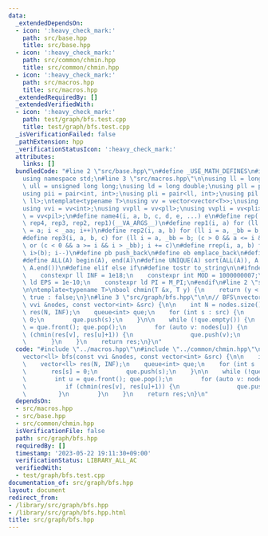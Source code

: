 ```yaml
---
data:
  _extendedDependsOn:
  - icon: ':heavy_check_mark:'
    path: src/base.hpp
    title: src/base.hpp
  - icon: ':heavy_check_mark:'
    path: src/common/chmin.hpp
    title: src/common/chmin.hpp
  - icon: ':heavy_check_mark:'
    path: src/macros.hpp
    title: src/macros.hpp
  _extendedRequiredBy: []
  _extendedVerifiedWith:
  - icon: ':heavy_check_mark:'
    path: test/graph/bfs.test.cpp
    title: test/graph/bfs.test.cpp
  _isVerificationFailed: false
  _pathExtension: hpp
  _verificationStatusIcon: ':heavy_check_mark:'
  attributes:
    links: []
  bundledCode: "#line 2 \"src/base.hpp\"\n#define _USE_MATH_DEFINES\n#include <bits/stdc++.h>\n\
    using namespace std;\n#line 3 \"src/macros.hpp\"\n\nusing ll = long long;\nusing\
    \ ull = unsigned long long;\nusing ld = long double;\nusing pll = pair<ll, ll>;\n\
    using pii = pair<int, int>;\nusing pli = pair<ll, int>;\nusing pil = pair<int,\
    \ ll>;\ntemplate<typename T>\nusing vv = vector<vector<T>>;\nusing vvl = vv<ll>;\n\
    using vvi = vv<int>;\nusing vvpll = vv<pll>;\nusing vvpli = vv<pli>;\nusing vvpil\
    \ = vv<pil>;\n#define name4(i, a, b, c, d, e, ...) e\n#define rep(...) name4(__VA_ARGS__,\
    \ rep4, rep3, rep2, rep1)(__VA_ARGS__)\n#define rep1(i, a) for (ll i = 0, _aa\
    \ = a; i < _aa; i++)\n#define rep2(i, a, b) for (ll i = a, _bb = b; i < _bb; i++)\n\
    #define rep3(i, a, b, c) for (ll i = a, _bb = b; (c > 0 && a <= i && i < _bb)\
    \ or (c < 0 && a >= i && i > _bb); i += c)\n#define rrep(i, a, b) for (ll i=(a);\
    \ i>(b); i--)\n#define pb push_back\n#define eb emplace_back\n#define mkp make_pair\n\
    #define ALL(A) begin(A), end(A)\n#define UNIQUE(A) sort(ALL(A)), A.erase(unique(ALL(A)),\
    \ A.end())\n#define elif else if\n#define tostr to_string\n\n#ifndef CONSTANTS\n\
    \    constexpr ll INF = 1e18;\n    constexpr int MOD = 1000000007;\n    constexpr\
    \ ld EPS = 1e-10;\n    constexpr ld PI = M_PI;\n#endif\n#line 2 \"src/common/chmin.hpp\"\
    \n\ntemplate<typename T>\nbool chmin(T &x, T y) {\n    return (y < x) ? x = y,\
    \ true : false;\n}\n#line 3 \"src/graph/bfs.hpp\"\n\n// BFS\nvector<ll> bfs(const\
    \ vvi &nodes, const vector<int> &src) {\n\n    int N = nodes.size();\n    vector<ll>\
    \ res(N, INF);\n    queue<int> que;\n    for (int s : src) {\n        res[s] =\
    \ 0;\n        que.push(s);\n    }\n\n    while (!que.empty()) {\n        int u\
    \ = que.front(); que.pop();\n        for (auto v: nodes[u]) {\n            if\
    \ (chmin(res[v], res[u]+1)) {\n                que.push(v);\n            }\n \
    \       }\n    }\n    return res;\n}\n"
  code: "#include \"../macros.hpp\"\n#include \"../common/chmin.hpp\"\n\n// BFS\n\
    vector<ll> bfs(const vvi &nodes, const vector<int> &src) {\n\n    int N = nodes.size();\n\
    \    vector<ll> res(N, INF);\n    queue<int> que;\n    for (int s : src) {\n \
    \       res[s] = 0;\n        que.push(s);\n    }\n\n    while (!que.empty()) {\n\
    \        int u = que.front(); que.pop();\n        for (auto v: nodes[u]) {\n \
    \           if (chmin(res[v], res[u]+1)) {\n                que.push(v);\n   \
    \         }\n        }\n    }\n    return res;\n}\n"
  dependsOn:
  - src/macros.hpp
  - src/base.hpp
  - src/common/chmin.hpp
  isVerificationFile: false
  path: src/graph/bfs.hpp
  requiredBy: []
  timestamp: '2023-05-22 19:11:30+09:00'
  verificationStatus: LIBRARY_ALL_AC
  verifiedWith:
  - test/graph/bfs.test.cpp
documentation_of: src/graph/bfs.hpp
layout: document
redirect_from:
- /library/src/graph/bfs.hpp
- /library/src/graph/bfs.hpp.html
title: src/graph/bfs.hpp
---
```

